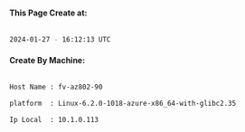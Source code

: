 
   
#### This Page Create at:

```bash

2024-01-27 - 16:12:13 UTC

```

#### Create By Machine:

```bash

Host Name : fv-az802-90

platform  : Linux-6.2.0-1018-azure-x86_64-with-glibc2.35

Ip Local  : 10.1.0.113

```

